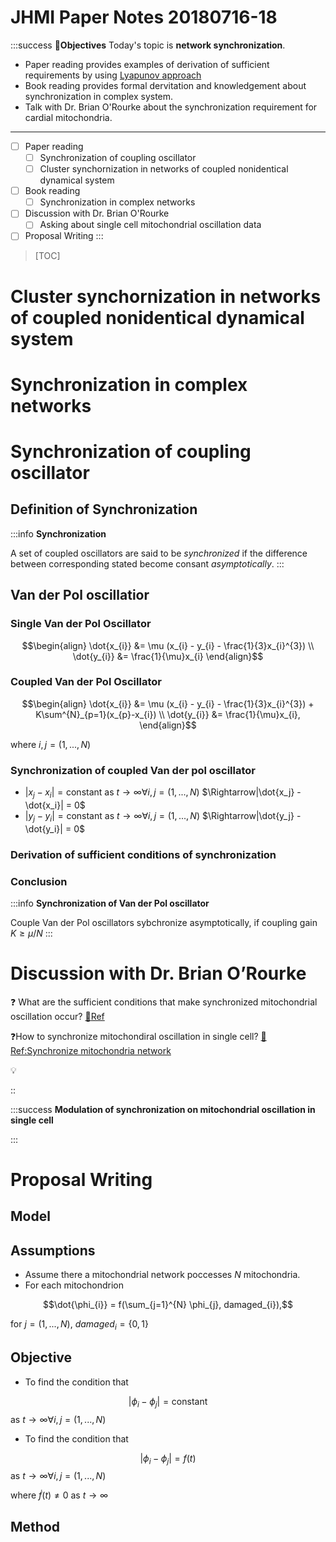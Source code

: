 # JHMI Paper Notes 20180716-18
:::success
:memo:**Objectives**
Today's topic is **network synchronization**. 
* Paper reading provides examples of derivation of sufficient requirements by using [Lyapunov approach](https://en.wikipedia.org/wiki/Lyapunov_stability)
* Book reading provides formal dervitation and knowledgement about synchronization in complex system.
* Talk with Dr. Brian O'Rourke about the synchronization requirement for cardial mitochondria.

---
- [ ] Paper reading
    - [ ] Synchronization of coupling oscillator
    - [ ] Cluster synchornization in networks of coupled nonidentical dynamical system
- [ ] Book reading
    - [ ] Synchronization in complex networks
- [ ] Discussion with Dr. Brian O'Rourke
    - [ ] Asking about single cell mitochondrial oscillation data
- [ ] Proposal Writing
:::

> [TOC]


# Cluster synchornization in networks of coupled nonidentical dynamical system

# Synchronization in complex networks

# Synchronization of coupling oscillator

## Definition of Synchronization

:::info
**Synchronization**

A set of coupled oscillators are said to be *synchronized* if the difference between corresponding stated become consant *asymptotically*.
:::




## Van der Pol oscillatior

### Single Van der Pol Oscillator

$$\begin{align}
\dot{x_{i}} &= \mu (x_{i} - y_{i} - \frac{1}{3}x_{i}^{3}) \\
\dot{y_{i}} &= \frac{1}{\mu}x_{i}
\end{align}$$

### Coupled Van der Pol Oscillator

$$\begin{align}
\dot{x_{i}} &= \mu (x_{i} - y_{i} - \frac{1}{3}x_{i}^{3}) + K\sum^{N}_{p=1}(x_{p}-x_{i}) \\
\dot{y_{i}} &= \frac{1}{\mu}x_{i},
\end{align}$$

where $i, j = (1,...,N)$

### Synchronization of coupled Van der pol oscillator

* $|x_j - x_i| = \text{constant}$ as $t\rightarrow \infty \forall i,j=(1,...,N)$
    $\Rightarrow|\dot{x_j} - \dot{x_i}| = 0$
* $|y_j - y_i| = \text{constant}$ as $t\rightarrow \infty \forall i,j=(1,...,N)$
$\Rightarrow|\dot{y_j} - \dot{y_i}| = 0$

### Derivation of sufficient conditions of synchronization

### Conclusion
:::info
**Synchronization of Van der Pol oscillator**

Couple Van der Pol oscillators sybchronize asymptotically, if coupling gain $K \geq \mu/N$
:::

# Discussion with Dr. Brian O’Rourke

:question: What are the sufficient conditions that make synchronized mitochondrial oscillation occur?
[:memo:Ref]()

:question:How to synchronize mitochondiral oscillation in single cell?
[:memo:Ref:Synchronize mitochondria network](http://www.jbc.org/content/278/45/44735)

:bulb: 

::

:::success
**Modulation of synchronization on mitochondrial oscillation in single cell**



:::



# Proposal Writing

## Model

## Assumptions
* Assume there a mitochondrial network poccesses $N$ mitochondria.
* For each mitochondrion

$$\dot{\phi_{i}} = f(\sum_{j=1}^{N} \phi_{j}, damaged_{i}),$$

for $j=(1,...,N)$, $damaged_{i} = \{0,1\}$

## Objective

* To find the condition that 

$$|\phi_{i} - \phi_j| = \text{constant}$$ as $t\rightarrow \infty \forall i,j = (1,...,N)$

* To find the condition that 

$$|\phi_{i} - \phi_j| = f(t)$$ 
as $t\rightarrow \infty \forall i,j = (1,...,N)$

where $\dot{f}(t) \neq 0$ as $t\rightarrow \infty$



## Method
